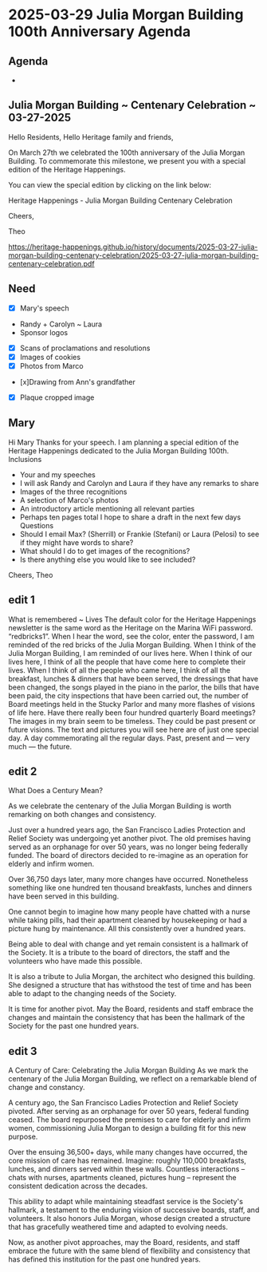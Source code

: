 # 2025-03-29 Julia Morgan Building 100th Anniversary Agenda

## Agenda

* 

## Julia Morgan Building ~ Centenary Celebration ~ 03-27-2025

Hello Residents,
Hello Heritage family and friends,

On March 27th we celebrated the 100th anniversary of the Julia Morgan Building. To commemorate this milestone, we present you with a special edition of the Heritage Happenings.

You can view the special edition by clicking on the link below:

Heritage Happenings - Julia Morgan Building Centenary Celebration

Cheers,

Theo

https://heritage-happenings.github.io/history/documents/2025-03-27-julia-morgan-building-centenary-celebration/2025-03-27-julia-morgan-building-centenary-celebration.pdf



## Need

* [x] Mary's speech
* Randy + Carolyn ~ Laura
* Sponsor logos
* [x] Scans of proclamations and resolutions
* [x] Images of cookies
* [x] Photos from Marco
* [x]Drawing from Ann's grandfather
* [x] Plaque cropped image

## Mary

Hi Mary
Thanks for your speech.
I am planning a special edition of the Heritage Happenings dedicated to the Julia Morgan Building 100th.
Inclusions
* Your and my speeches
* I will ask Randy and Carolyn and Laura if they have any remarks to share
* Images of the three recognitions
* A selection of Marco's photos
* An introductory article mentioning all relevant parties
* Perhaps ten pages total
I hope to share a draft in the next few days 
Questions
* Should I email Max? (Sherrill) or Frankie (Stefani) or Laura (Pelosi) to see if they might have words to share?
* What should I do to get images of the recognitions?
* Is there anything else you would like to see included?


Cheers,
Theo


## edit 1

What is remembered ~ Lives
The default color for the Heritage Happenings newsletter is the same word as the Heritage on the Marina WiFi password. “redbricks1”. 
When I hear the word, see the color, enter the password, I am reminded of the red bricks of the Julia Morgan Building. When I think of the Julia Morgan Building, I am reminded of our lives here. When I think of our lives here, I think of all the people that have come here to complete their lives.
When I think of all the people who came here, I think of all the breakfast, lunches & dinners that have been served, the dressings that have been changed, the songs played in the piano in the parlor, the bills that have been paid, the city inspections that have been carried out, the number of Board meetings held in the Stucky Parlor and many more flashes of visions of life here.
Have there really been four hundred quarterly Board meetings? 
The images in my brain seem to be timeless. They could be past present or future visions.
The text and pictures you will see here are of just one special day. A day commemorating all the regular days. Past, present and — very much — the future. 

## edit 2

What Does a Century Mean?

As we celebrate the centenary of the Julia Morgan Building is worth remarking on both changes and consistency.

Just over a hundred years ago, the San Francisco Ladies Protection and Relief Society was undergoing yet another pivot. The old premises having served as an orphanage for over 50 years, was no longer being federally funded. The board of directors decided to re-imagine as an operation for elderly and infirm women.

Over 36,750 days later, many more changes have occurred. Nonetheless something like one hundred ten thousand breakfasts, lunches and dinners have been served in this building.

One cannot begin to imagine how many people have chatted with a nurse while taking pills, had their apartment cleaned by housekeeping or had a picture hung by maintenance. All this consistently over a hundred years.

Being able to deal with change and yet remain consistent is a hallmark of the Society. It is a tribute to the board of directors, the staff and the volunteers who have made this possible.

It is also a tribute to Julia Morgan, the architect who designed this building. She designed a structure that has withstood the test of time and has been able to adapt to the changing needs of the Society.

It is time for another pivot. May the Board, residents and staff embrace the changes and maintain the consistency that has been the hallmark of the Society for the past one hundred years.


## edit 3

A Century of Care: Celebrating the Julia Morgan Building
As we mark the centenary of the Julia Morgan Building, we reflect on a remarkable blend of change and constancy.

A century ago, the San Francisco Ladies Protection and Relief Society pivoted. After serving as an orphanage for over 50 years, federal funding ceased. The board repurposed the premises to care for elderly and infirm women, commissioning Julia Morgan to design a building fit for this new purpose.

Over the ensuing 36,500+ days, while many changes have occurred, the core mission of care has remained. Imagine: roughly 110,000 breakfasts, lunches, and dinners served within these walls. Countless interactions – chats with nurses, apartments cleaned, pictures hung – represent the consistent dedication across the decades.

This ability to adapt while maintaining steadfast service is the Society's hallmark, a testament to the enduring vision of successive boards, staff, and volunteers. It also honors Julia Morgan, whose design created a structure that has gracefully weathered time and adapted to evolving needs.

Now, as another pivot approaches, may the Board, residents, and staff embrace the future with the same blend of flexibility and consistency that has defined this institution for the past one hundred years.